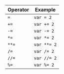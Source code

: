 | Operator | Example    |
| -------  | ---------- |
| `=`      | `var = 2`  |
| `+=`     | `var += 2` |
| `-=`     | `var -= 2` |
| `*=`     | `var *= 2` |
| `**=`    | `var **= 2`|
| `/=`     | `var /= 2` |
| `//=`    | `var //= 2`|
| `%=`     | `var %= 2` |
